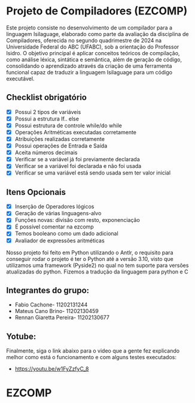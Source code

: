 # Projeto de Compiladores (EZCOMP)

Este projeto consiste no desenvolvimento de um compilador para a linguagem Isilaguage, elaborado como parte da avaliação da disciplina de Compiladores, oferecida no segundo quadrimestre de 2024 na Universidade Federal do ABC (UFABC), sob a orientação do Professor Isidro. O objetivo principal é aplicar conceitos teóricos de compilação, como análise léxica, sintática e semântica, além de geração de código, consolidando o aprendizado através da criação de uma ferramenta funcional capaz de traduzir a linguagem Isilaguage para um código executável.

## Checklist obrigatório
- [x] Possui 2 tipos de variáveis
- [x] Possui a estrutura If.. else
- [x] Possui estrutura de controle while/do while
- [x] Operações Aritméticas executadas corretamente
- [x] Atribuições realizadas corretamente
- [x] Possui operações de Entrada e Saída
- [x] Aceita números decimais
- [x] Verificar se a variável já foi previamente declarada 
- [x] Verificar se a variável foi declarada e não foi usada 
- [x] Verificar se uma variável está sendo usada sem ter valor inicial

## Itens Opcionais
- [x] Inserção de Operadores lógicos
- [x] Geração de várias linguagens-alvo
- [x] Funções novas: divisão com resto, exponenciação
- [x] É possível comentar na ezcomp 
- [x] Temos booleano como um dado adicional
- [x] Avaliador de expressões aritméticas 

Nosso projeto foi feito em Python utilizando o Antlr, o requisito para conseguir rodar o projeto é ter o Python até a versão 3.10, visto que utilizamos uma framework (Pyside2) no qual no tem suporte para versões atualizadas do python. Fizemos a tradução da linguagem para python e C

## Integrantes do grupo:
- Fabio Cachone- 11202131244
- Mateus Cano Brino- 11202130459
- Rennan Giaretta Pereira- 11202130677

## Yotube:
Finalmente, siga o link abaixo para o video que a gente fez explicando melhor como está o funcionamento e com alguns testes executados:
- https://youtu.be/w1FyZzfyC_8
# EZCOMP
